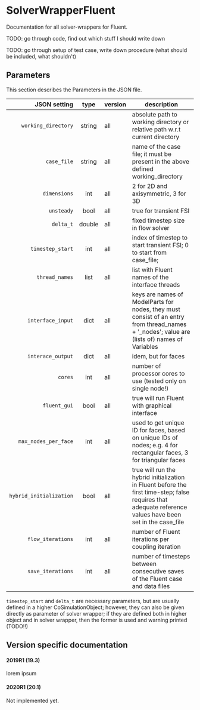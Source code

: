 # SolverWrapperFluent

Documentation for all solver-wrappers for Fluent.



TODO: go through code, find out which stuff I should write down

TODO: go through setup of test case, write down procedure (what should be included, what shouldn't)


## Parameters

This section describes the Parameters in the JSON file.

JSON setting|type|version|description
---:|:---:|---|----
`working_directory`|string|all|absolute path to working directory or relative path w.r.t current directory
`case_file`|string|all|name of the case file; it must be present in the above defined working_directory
`dimensions`|int|all|2 for 2D and axisymmetric, 3 for 3D
`unsteady`|bool|all|true for transient FSI        
`delta_t`|double|all|fixed timestep size in flow solver
`timestep_start`|int|all|index of timestep to start transient FSI; 0 to start from case_file;
`thread_names`|list|all|list with Fluent names of the interface threads
`interface_input`|dict|all|keys are names of ModelParts for nodes, they must consist of an entry from thread_names + '_nodes'; value are (lists of) names of Variables
`interace_output`|dict|all|idem, but for faces
`cores`|int|all|number of processor cores to use (tested only on single node!)
`fluent_gui`|bool|all|true will run Fluent with graphical interface
`max_nodes_per_face`|int|all|used to get unique ID for faces, based on unique IDs of nodes; e.g. 4 for rectangular faces, 3 for triangular faces
`hybrid_initialization`|bool|all|true will run the hybrid initialization in Fluent before the first time-step; false requires that adequate reference values have been set in the case_file
`flow_iterations`|int|all|number of Fluent iterations per coupling iteration
`save_iterations`|int|all|number of timesteps between consecutive saves of the Fluent case and data files


`timestep_start` and `delta_t` are necessary parameters, but are usually defined in a higher CoSimulationObject; however, they can also be given directly as parameter of  solver wrapper; if they are defined both in higher object and in solver wrapper, then the former is used and warning printed (TODO!!)


## Version specific documentation

#### 2019R1 (19.3)

lorem ipsum

#### 2020R1 (20.1)

Not implemented yet.